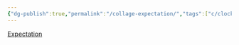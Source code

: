 ```yaml
---
{"dg-publish":true,"permalink":"/collage-expectation/","tags":["c/clock","c/jonny","c/faceless","c/woman","c/abstract","c/blue","c/purple"],"created":"2024-01-03T17:31:33.815-05:00","updated":"2024-01-03T17:32:37.806-05:00"}
---
```



[Expectation](https://www.instagram.com/p/CShGv4XLJGR/)
